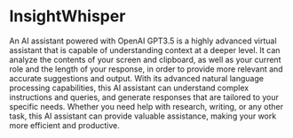 # InsightWhisper
 An AI assistant powered with OpenAI GPT3.5 is a highly advanced virtual assistant that is capable of understanding context at a deeper level. It can analyze the contents of your screen and clipboard, as well as your current role and the length of your response, in order to provide more relevant and accurate suggestions and output. With its advanced natural language processing capabilities, this AI assistant can understand complex instructions and queries, and generate responses that are tailored to your specific needs. Whether you need help with research, writing, or any other task, this AI assistant can provide valuable assistance, making your work more efficient and productive.
